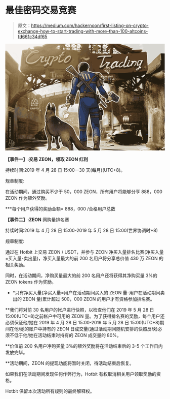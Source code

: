 # 最佳密码交易竞赛

> 原文：<https://medium.com/hackernoon/first-listing-on-crypto-exchange-how-to-start-trading-with-more-than-100-altcoins-fd661c34df65>

![](img/e9fcb8f31bb98cf757d50fdb616fe160.png)

**【事件一】:交易 ZEON，领取 ZEON 红利**

持续时间:2019 年 4 月 28 日 15:00—30 天(每月)(UTC+8)。

规章制度:

在活动期间，通过购买不少于 50，000 ZEON，所有用户将能够分享 888，000 ZEON 作为额外奖励。

***每个用户获得的奖励金额= 888，000 /合格用户总数

**【事件二】:ZEON** 网购量排名赛

持续时间:2019 年 4 月 28 日 15:00-2019 年 5 月 28 日 15:00(世界协调时+8)

规章制度:

通过在 Hotbit 上交易 ZEON / USDT，并参与 ZEON 净买入量排名比赛(净买入量=买入量-卖出量)，净买入量最大的前 200 名用户将分享总价值 430 万 ZEON 的相关奖励。

同时，在活动期间，净购买量最大的前 200 名用户还将获得其净购买量 3%的 ZEON tokens 作为奖励。

* *只有净买入量(净买入量=用户在活动期间买入的 ZEON 量-用户在活动期间卖出的 ZEON 量)累计超过 500，000 ZEON 的用户才有资格参加排名赛。

**我们将对前 30 名用户的帐户进行快照，以检查他们在 2019 年 5 月 28 日 15:00(UTC+8)之前帐户中可用的 ZEON 量。为了获得排名赛的奖励，每个用户还必须保证他/她在 2019 年 4 月 28 日 15:00-2019 年 5 月 28 日 15:00(UTC+8)期间在他/她的账户中持有的 ZEON 日成交量(通过活动期间随机安排的快照反映)必须不低于他/她在活动结束时持有的 ZEON 成交量的 80%。

**价值前 200 名用户净购买量 3%的额外奖励将在活动结束后的 3-5 个工作日内发放完毕。

**活动期间，ZEON 的提现功能将暂时关闭，待活动结束后恢复。

如果我们在活动期间发现任何作弊行为，Hotbit 有权取消相关用户领取奖励的资格。

Hotbit 保留本次活动所有规则的最终解释权。